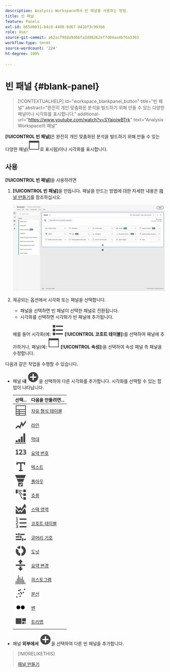 ```yaml
---
description: Analysis Workspace에서 빈 패널을 사용하는 방법.
title: 빈 패널
feature: Panels
exl-id: b65d0031-b4c0-4400-8d67-9416f3c993b6
role: User
source-git-commit: a62ac798da9d66fa3d88262ef7d04aa4bf6a3303
workflow-type: tm+mt
source-wordcount: '224'
ht-degree: 100%

---
```


# 빈 패널 {#blank-panel}

<!-- markdownlint-disable MD034 -->

>[!CONTEXTUALHELP]
>id="workspace_blankpanel_button"
>title="빈 패널"
>abstract="완전히 개인 맞춤화된 분석을 빌드하기 위해 만들 수 있는 다양한 패널이나 시각화를 표시합니다."
>additional-url="https://www.youtube.com/watch?v=SYaioiwBTrk" text="Analysis Workspace의 패널"

<!-- markdownlint-enable MD034 -->


**[!UICONTROL 빈 패널]**&#x200B;은 완전히 개인 맞춤화된 분석을 빌드하기 위해 만들 수 있는 다양한 패널(![WebPage](/help/assets/icons/WebPage.svg)로 표시됨)이나 시각화를 표시합니다.

## 사용

**[!UICONTROL 빈 패널]**&#x200B;을 사용하려면

1. **[!UICONTROL 빈 패널]**&#x200B;을 만듭니다. 패널을 만드는 방법에 대한 자세한 내용은 [패널 만들기](panels.md#create-a-panel)를 참조하십시오.

   ![Create a panel](assets/create-panel.png)



1. 제공되는 옵션에서 시각화 또는 패널을 선택합니다.


   * 패널을 선택하면 빈 패널이 선택한 패널로 전환됩니다.
   * 시각화를 선택하면 시각화가 빈 패널에 추가됩니다.

   예를 들어 시각화(예: ![ViewList](/help/assets/icons/ViewList.svg) **[!UICONTROL 코호트 테이블]**)를 선택하여 패널에 추가하거나, 패널(예: ![WebPage](/help/assets/icons/WebPage.svg) **[!UICONTROL 속성]**)을 선택하여 속성 패널 측 패널을 수정합니다.



다음과 같은 작업을 수행할 수 있습니다.

* 패널 **내** ![AddCircle](/help/assets/icons/AddCircle.svg)을 선택하여 다른 시각화를 추가합니다. 시각화를 선택할 수 있는 팝업이 나타납니다.

  | 선택... | 다음을 만들려면... |
  |---|---|
  | ![Table](/help/assets/icons/Table.svg) | [자유 형식 테이블](/help/analysis-workspace/visualizations/freeform-table/freeform-table.md) |
  | ![Line](/help/assets/icons/GraphTrend.svg) | [라인](/help/analysis-workspace/visualizations/line.md) |
  | ![GraphBarVertical](/help/assets/icons/GraphBarVertical.svg) | [막대](/help/analysis-workspace/visualizations/bar.md) |
  | ![123](/help/assets/icons/123.svg) | [요약 번호](/help/analysis-workspace/visualizations/summary-number-change.md) |
  | ![Text](/help/assets/icons/Text.svg) | [텍스트](/help/analysis-workspace/visualizations/text.md) |
  | ![ConversionFunnel](/help/assets/icons/ConversionFunnel.svg) | [폴아웃](/help/analysis-workspace/visualizations/fallout/fallout-flow.md) |
  | ![Workflow](/help/assets/icons/GraphPathing.svg) | [흐름](/help/analysis-workspace/visualizations/c-flow/flow.md) |
  | ![GraphAreaStacked](/help/assets/icons/GraphAreaStacked.svg) | [스택 영역](/help/analysis-workspace/visualizations/area.md) |
  | ![TextNumbered](/help/assets/icons/TextNumbered.svg) | [코호트 테이블](/help/analysis-workspace/visualizations/cohort-table/t-cohort.md) |
  | ![GraphBullet](/help/assets/icons/GraphBullet.svg) | [글머리 기호](/help/analysis-workspace/visualizations/bullet-graph.md) |
  | ![GraphDonut](/help/assets/icons/GraphDonut.svg) | [도넛](/help/analysis-workspace/visualizations/donut.md) |
  | ![MoveUpDown](/help/assets/icons/MoveUpDown.svg) | [요약 변경](/help/analysis-workspace/visualizations/summary-number-change.md) |
  | ![히스토그램](/help/assets/icons/Histogram.svg) | [히스토그램](/help/analysis-workspace/visualizations/histogram.md) |
  | ![GraphScatter](/help/assets/icons/GraphScatter.svg) | [분산](/help/analysis-workspace/visualizations/scatterplot.md) |
  | ![Type](/help/assets/icons/TwoDots.svg) | [벤](/help/analysis-workspace/visualizations/venn.md) |
  | ![GraphTree](/help/assets/icons/GraphTree.svg) | [트리맵](/help/analysis-workspace/visualizations/treemap.md) |

* 패널 **외부에서** ![AddCircle](/help/assets/icons/AddCircle.svg)을 선택하여 다른 빈 패널을 추가합니다.


>[!MORELIKETHIS]
>
>[패널 만들기](/help/analysis-workspace/c-panels/panels.md#create-a-panel)
>
